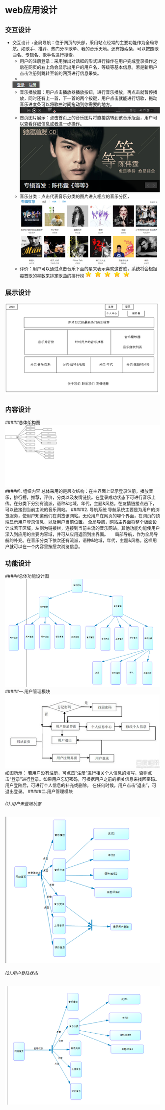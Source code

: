 # web应用设计
## 交互设计
+ 交互设计
    +全局导航：位于网页的头部，采用站点经常的主要功能作为全局导航。如歌手、推荐、热门分享歌单、我的音乐天地。还有搜索条，可以按照歌曲名、专辑名、歌手名进行搜索。
    + 用户的注册登录：采用弹出对话框的形式进行操作在用户完成登录操作之后在网页的右上角会显示出用户的用户名，等级等基本信息。若是新用户点击注册则跳转至新的网页进行信息采集。
    + 
    ![test](https://github.com/131213web/ProjectTask/blob/master/tasks/task06/login.PNG "sdf")
    + 音乐播放器：用户点击播放器播放按钮，进行音乐播放，再点击就暂停播放，同时还有上一首，下一首的两个按键，用户点击就能进行切歌，拖动音乐进度条可以将歌曲时间拖动到你需要的地方。
    ![test](https://github.com/131213web/ProjectTask/blob/master/tasks/task06/player.PNG "sdf")
    + 首页图片展示：点击首页上的音乐图片将直接跳转到该音乐版面，用户可以查看详细信息或者进一步操作。
    ![test](https://github.com/131213web/ProjectTask/blob/master/tasks/task06/display.PNG "sdf")
    + 音乐分类：点击代表音乐分类的图片进入相应的音乐分区，
    ![test](https://github.com/131213web/ProjectTask/blob/master/tasks/task06/category.PNG "sdf")
    + 评价：用户可以通过点击音乐下面的星来表示喜欢这首歌，系统将会根据每首歌的星数来排定歌曲的排行榜
    ![test](https://github.com/131213web/ProjectTask/blob/master/tasks/task06/evaluate.PNG "sdf")

## 展示设计
![主页展示图](https://github.com/131213web/ProjectTask/blob/master/tasks/task06/homepage.png "sdf")
## 内容设计
#####总体架构图
![总体架构图](https://github.com/131213web/ProjectTask/blob/master/tasks/task06/Content_01.PNG "function")
#####1. 组织内容
   总体采用的是层次结构：在主界面上显示登录注册，播放音乐，排行榜，推荐，评价，分类以及友情链接。在登录成功状态下可进行音乐上传。在分类下分别有流派，语种&地域，年代，主题&风格。在友情链接点击下，可以链接到当前主流的音乐网站。
#####2. 导航系统
   导航系统主要是为用户的浏览服务，使用户知道他们在浏览该网站。无论用户在网页的哪个界面，在网页的顶端显示用户登录信息，以及用户当前位置。
   全局导航，网站主界面将整个版面设计成若干区域，左侧为链接栏，连接到当前主流的音乐网站。其他功能均能使用户深入到应用的主要内容域，并可从应用返回到主界面。
　 局部导航，作为全局导航的补充。在音乐分类下依次还有流派，语种&地域，年代，主题&风格。这样用户就可以在一个内容里按层次浏览信息。

## 功能设计
#####总体功能设计图
![总体功能设计图](https://github.com/131213web/ProjectTask/blob/master/tasks/task06/Functional%20Design_1.PNG "function")
#####一.用户管理模块
![用户管理模块](https://github.com/131213web/ProjectTask/blob/master/tasks/task06/Functional%20Design_2.jpg "function")
如图所示：
若用户没有注册，可点击“注册”进行相关个人信息的填写，否则点击“登录”进行登录。如果用户忘记密码，可根据用户之前的相关信息来找回密码。
用户登陆后，可进行个人信息的补充或删除。
在任何时候，用户点击“退出”，可退出登录。
#####二.用户管理模块
###### (1).用户未登陆状态
![音乐管理模块](https://github.com/131213web/ProjectTask/blob/master/tasks/task06/Functional%20Design_3.PNG "function")
###### (2).用户登陆状态
![音乐管理模块](https://github.com/131213web/ProjectTask/blob/master/tasks/task06/Functional%20Design_4.PNG "function")

